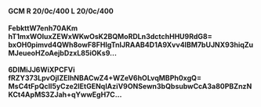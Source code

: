 #### GCM R 20/0c/400 L 20/0c/400
**FebkttW7enh70AKm**<br/>**hT1mxWOluxZEWxWKwOsK2BQMoRDLn3dctchHHU9RdG8=**<br/>**bxOH0pimvd4QWh8owF8FHlgTnlJRAAB4D1A9Xvv4lBM7bUJNX93hiqZuMJeueoHZoAejbDzxL85iOKs9...**<br/><br/>
**6DIMiJJ6WiXPCFVi**<br/>**fRZY373LpvOjIZEIhNBACwZ4+WZeV6hOLvqMBPh0xgQ=**<br/>**MsC4tFpQclI5yCze2IEtGENqIAziV9ONSewn3bQbsubwCcA3a80PBZnzNKCt4ApMS3ZJah+qYwwEgH7C...**
